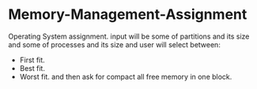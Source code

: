 # Memory-Management-Assignment

Operating System assignment.
input will be some of partitions and its size and some of processes and its size and user will select between:
- First fit.
- Best fit.
- Worst fit.
and then ask for compact all free memory in one block.
